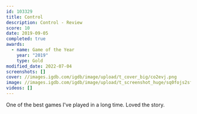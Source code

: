 ```yaml
---
id: 103329
title: Control
description: Control - Review
score: 10
date: 2019-09-05
completed: true
awards:
  - name: Game of the Year
    year: "2019"
    type: Gold
modified_date: 2022-07-04
screenshots: []
cover: //images.igdb.com/igdb/image/upload/t_cover_big/co2evj.png
image: //images.igdb.com/igdb/image/upload/t_screenshot_huge/sq0fojs2sff78e1bhl0v.jpg
videos: []
---
```

One of the best games I've played in a long time. Loved the story.